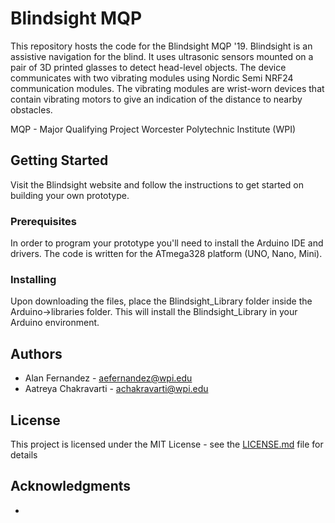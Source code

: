 # Blindsight MQP

This repository hosts the code for the Blindsight MQP '19. Blindsight is an assistive navigation for the blind. It uses ultrasonic sensors mounted on a pair of 3D printed glasses to detect head-level objects. The device communicates with two vibrating modules using Nordic Semi NRF24 communication modules. The vibrating modules are wrist-worn devices that contain vibrating motors to give an indication of the distance to nearby obstacles. 

MQP - Major Qualifying Project 
Worcester Polytechnic Institute (WPI)

## Getting Started

Visit the Blindsight website and follow the instructions to get started on building your own prototype.

### Prerequisites

In order to program your prototype you'll need to install the Arduino IDE and drivers. The code is written for the ATmega328 platform (UNO, Nano, Mini).

### Installing

Upon downloading the files, place the Blindsight_Library folder inside the Arduino->libraries folder. This will install the Blindsight_Library in your Arduino environment. 

## Authors

* Alan Fernandez      - aefernandez@wpi.edu
* Aatreya Chakravarti - achakravarti@wpi.edu

## License

This project is licensed under the MIT License - see the [LICENSE.md](LICENSE.md) file for details

## Acknowledgments

* 
